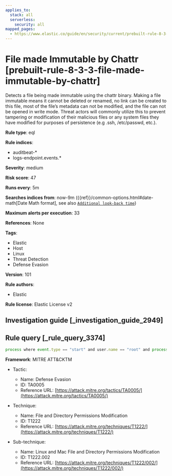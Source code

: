 ```yaml
---
applies_to:
  stack: all
  serverless:
    security: all
mapped_pages:
  - https://www.elastic.co/guide/en/security/current/prebuilt-rule-8-3-3-file-made-immutable-by-chattr.html
---
```


# File made Immutable by Chattr [prebuilt-rule-8-3-3-file-made-immutable-by-chattr]

Detects a file being made immutable using the chattr binary. Making a file immutable means it cannot be deleted or renamed, no link can be created to this file, most of the file’s metadata can not be modified, and the file can not be opened in write mode. Threat actors will commonly utilize this to prevent tampering or modification of their malicious files or any system files they have modified for purposes of persistence (e.g .ssh, /etc/passwd, etc.).

**Rule type**: eql

**Rule indices**:

* auditbeat-*
* logs-endpoint.events.*

**Severity**: medium

**Risk score**: 47

**Runs every**: 5m

**Searches indices from**: now-9m ({{ref}}/common-options.html#date-math[Date Math format], see also [`Additional look-back time`](docs-content://solutions/security/detect-and-alert/create-detection-rule.md#rule-schedule))

**Maximum alerts per execution**: 33

**References**: None

**Tags**:

* Elastic
* Host
* Linux
* Threat Detection
* Defense Evasion

**Version**: 101

**Rule authors**:

* Elastic

**Rule license**: Elastic License v2

## Investigation guide [_investigation_guide_2949]



## Rule query [_rule_query_3374]

```js
process where event.type == "start" and user.name == "root" and process.executable : "/usr/bin/chattr" and process.args : ("-*i*", "+*i*") and not process.parent.executable: "/lib/systemd/systemd"
```

**Framework**: MITRE ATT&CKTM

* Tactic:

    * Name: Defense Evasion
    * ID: TA0005
    * Reference URL: [https://attack.mitre.org/tactics/TA0005/](https://attack.mitre.org/tactics/TA0005/)

* Technique:

    * Name: File and Directory Permissions Modification
    * ID: T1222
    * Reference URL: [https://attack.mitre.org/techniques/T1222/](https://attack.mitre.org/techniques/T1222/)

* Sub-technique:

    * Name: Linux and Mac File and Directory Permissions Modification
    * ID: T1222.002
    * Reference URL: [https://attack.mitre.org/techniques/T1222/002/](https://attack.mitre.org/techniques/T1222/002/)



